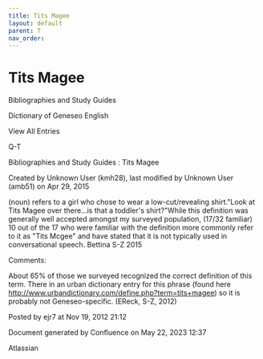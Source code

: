 ```yaml
---
title: Tits Magee
layout: default
parent: T
nav_order:
---
```


# Tits Magee

Bibliographies and Study Guides

Dictionary of Geneseo English

View All Entries

Q-T

Bibliographies and Study Guides : Tits Magee

Created by  Unknown User (kmh28), last modified by  Unknown User (amb51) on Apr 29, 2015

(noun) refers to a girl who chose to wear a low-cut/revealing shirt.&quot;Look at Tits Magee over there...is that a toddler's shirt?&quot;While this definition was generally well accepted amongst my surveyed population, (17/32 familiar) 10 out of the 17 who were familiar with the definition more commonly refer to it as &quot;Tits Mcgee&quot; and have stated that it is not typically used in conversational speech. Bettina S-Z 2015

Comments:

About 65% of those we surveyed recognized the correct definition of this term. There in an urban dictionary entry for this phrase (found here http://www.urbandictionary.com/define.php?term=tits+magee) so it is probably not Geneseo-specific. (EReck, S-Z, 2012)

Posted by ejr7 at Nov 19, 2012 21:12

Document generated by Confluence on May 22, 2023 12:37

Atlassian

